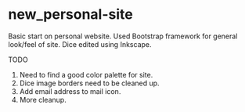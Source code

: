 # new_personal-site
Basic start on personal website. Used Bootstrap framework for general look/feel of site. Dice edited using Inkscape.

TODO
1. Need to find a good color palette for site.
2. Dice image borders need to be cleaned up.
3. Add email address to mail icon.
4. More cleanup.
